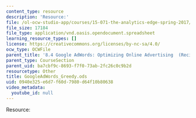 ```yaml
---
content_type: resource
description: 'Resource:'
file: /ol-ocw-studio-app/courses/15-071-the-analytics-edge-spring-2017/0940e325e6d7f60d7980d64f10b80638_GoogleAdWords_Greedy.ods
file_size: 17184
file_type: application/vnd.oasis.opendocument.spreadsheet
learning_resource_types: []
license: https://creativecommons.org/licenses/by-nc-sa/4.0/
ocw_type: OCWFile
parent_title: '8.4 Google AdWords: Optimizing Online Advertising  (Recitation)'
parent_type: CourseSection
parent_uid: ba7cbf9c-8693-f7f0-73ab-2fc26c0c9b2d
resourcetype: Other
title: GoogleAdWords_Greedy.ods
uid: 0940e325-e6d7-f60d-7980-d64f10b80638
video_metadata:
  youtube_id: null
---
```

Resource:
